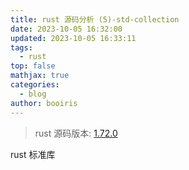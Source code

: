 ```yaml
---
title: rust 源码分析 (5)-std-collection
date: 2023-10-05 16:32:00
updated: 2023-10-05 16:33:11
tags:
  - rust
top: false
mathjax: true
categories:
  - blog
author: booiris
---
```

> rust 源码版本: [1.72.0](https://github.com/rust-lang/rust/tree/1.72.0)

rust 标准库
